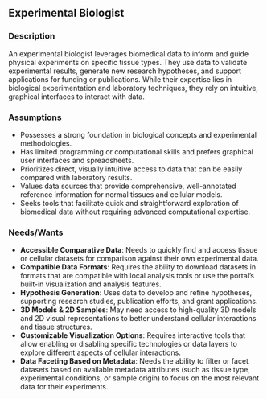 ## **Experimental Biologist**

### **Description**

An experimental biologist leverages biomedical data to inform and guide physical experiments on specific tissue types. They use data to validate experimental results, generate new research hypotheses, and support applications for funding or publications. While their expertise lies in biological experimentation and laboratory techniques, they rely on intuitive, graphical interfaces to interact with data.

### **Assumptions**

- Possesses a strong foundation in biological concepts and experimental methodologies.
- Has limited programming or computational skills and prefers graphical user interfaces and spreadsheets.
- Prioritizes direct, visually intuitive access to data that can be easily compared with laboratory results.
- Values data sources that provide comprehensive, well-annotated reference information for normal tissues and cellular models.
- Seeks tools that facilitate quick and straightforward exploration of biomedical data without requiring advanced computational expertise.

### **Needs/Wants**

- **Accessible Comparative Data**: Needs to quickly find and access tissue or cellular datasets for comparison against their own experimental data.
- **Compatible Data Formats**: Requires the ability to download datasets in formats that are compatible with local analysis tools or use the portal’s built-in visualization and analysis features.
- **Hypothesis Generation**: Uses data to develop and refine hypotheses, supporting research studies, publication efforts, and grant applications.
- **3D Models & 2D Samples**: May need access to high-quality 3D models and 2D visual representations to better understand cellular interactions and tissue structures.
- **Customizable Visualization Options**: Requires interactive tools that allow enabling or disabling specific technologies or data layers to explore different aspects of cellular interactions.
- **Data Faceting Based on Metadata**: Needs the ability to filter or facet datasets based on available metadata attributes (such as tissue type, experimental conditions, or sample origin) to focus on the most relevant data for their experiments.
